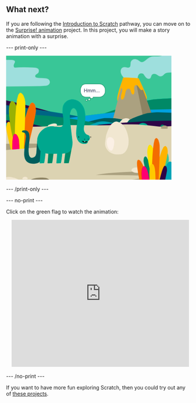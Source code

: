 ## What next?

If you are following the [Introduction to Scratch](https://projects.raspberrypi.org/en/pathways/scratch-intro) pathway, you can move on to the [Surprise! animation](https://projects.raspberrypi.org/en/projects/surprise-animation) project. In this project, you will make a story animation with a surprise.

--- print-only ---

![Surprise! animation](images/surprise-story.png)

--- /print-only ---

--- no-print ---

Click on the green flag to watch the animation:

<div class="scratch-preview" style="margin-left: 15px;">
  <iframe allowtransparency="true" width="485" height="402" src="https://scratch.mit.edu/projects/embed/495932563/?autostart=false" frameborder="0"></iframe>
</div>

--- /no-print ---

If you want to have more fun exploring Scratch, then you could try out any of [these projects](https://projects.raspberrypi.org/en/projects?software%5B%5D=scratch&curriculum%5B%5D=%201).

